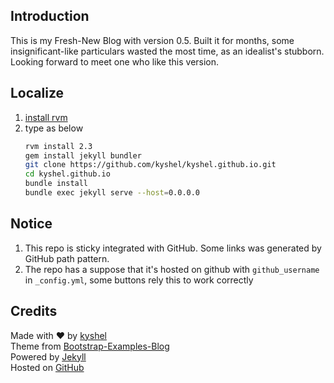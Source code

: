 ## Introduction
This is my Fresh-New Blog with version 0.5. Built it for months, some insignificant-like particulars wasted the most time, as an idealist's stubborn.
Looking forward to meet one who like this version.

## Localize
1. [install rvm](https://rvm.io/)
2. type as below
	``` bash
	rvm install 2.3
	gem install jekyll bundler
	git clone https://github.com/kyshel/kyshel.github.io.git
	cd kyshel.github.io
	bundle install
	bundle exec jekyll serve --host=0.0.0.0
	```



## Notice
1. This repo is sticky integrated with GitHub. Some links was generated by GitHub path pattern. 
1. The repo has a suppose that it's hosted on github with `github_username` in `_config.yml`, some buttons rely this to work correctly

## Credits
Made with ❤ by [kyshel](https://github.com/kyshel)    
Theme from [Bootstrap-Examples-Blog](https://getbootstrap.com/docs/4.1/examples/blog/)    
Powered by [Jekyll](https://jekyllrb.com/)    
Hosted on [GitHub](https://github.com/kyshel/kyshel.github.io)  
